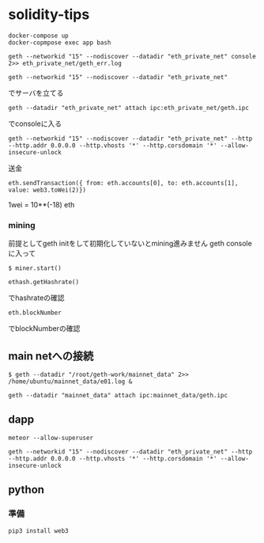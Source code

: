 # solidity-tips

```
docker-compose up
docker-copmpose exec app bash
```

```
geth --networkid "15" --nodiscover --datadir "eth_private_net" console 2>> eth_private_net/geth_err.log
```

```
geth --networkid "15" --nodiscover --datadir "eth_private_net"
```
でサーバを立てる

```
geth --datadir "eth_private_net" attach ipc:eth_private_net/geth.ipc
```
でconsoleに入る

```
geth --networkid "15" --nodiscover --datadir "eth_private_net" --http --http.addr 0.0.0.0 --http.vhosts '*' --http.corsdomain '*' --allow-insecure-unlock
```

送金
```shell
eth.sendTransaction({ from: eth.accounts[0], to: eth.accounts[1], value: web3.toWei(2)})
```
1wei = 10**(-18) eth
### mining
前提としてgeth initをして初期化していないとmining進みません
geth consoleに入って
```
$ miner.start()
```

```
ethash.getHashrate()
```
でhashrateの確認

```
eth.blockNumber
```
でblockNumberの確認

## main netへの接続
```
$ geth --datadir "/root/geth-work/mainnet_data" 2>> /home/ubuntu/mainnet_data/e01.log &
```

```
geth --datadir "mainnet_data" attach ipc:mainnet_data/geth.ipc
```

## dapp
```
meteor --allow-superuser
```

```
geth --networkid "15" --nodiscover --datadir "eth_private_net" --http --http.addr 0.0.0.0 --http.vhosts '*' --http.corsdomain '*' --allow-insecure-unlock
```


## python
### 準備
```
pip3 install web3
```

